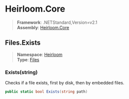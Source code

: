 # Heirloom.Core

> **Framework**: .NETStandard,Version=v2.1  
> **Assembly**: [Heirloom.Core][0]  

## Files.Exists

> **Namespace**: [Heirloom][0]  
> **Type**: [Files][1]  

### Exists(string)

Checks if a file exists, first by disk, then by embedded files.

```cs
public static bool Exists(string path)
```

[0]: ../../../Heirloom.Core.md
[1]: ../Files.md
